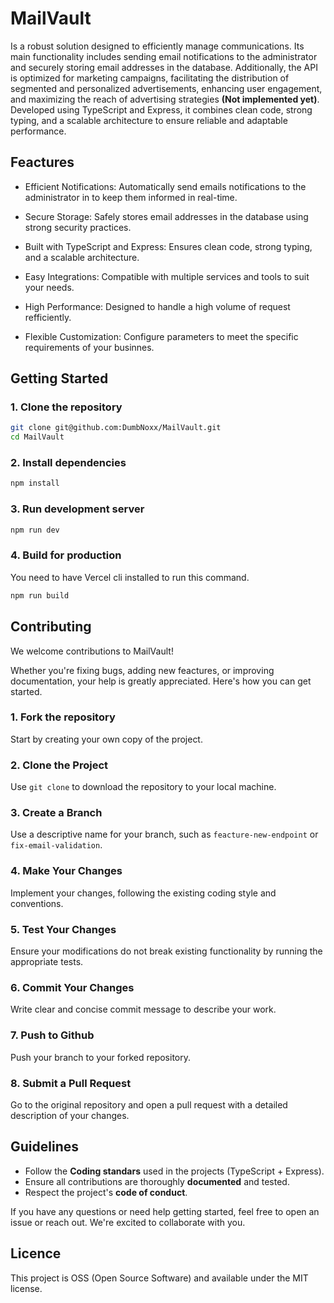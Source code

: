 # MailVault

Is a robust solution designed to efficiently manage communications. Its main functionality includes sending email notifications to the administrator and securely storing email addresses in the database. Additionally, the API is optimized for marketing campaigns, facilitating the distribution of segmented and personalized advertisements, enhancing user engagement, and maximizing the reach of advertising strategies **(Not implemented yet)**. Developed using TypeScript and Express, it combines clean code, strong typing, and a scalable architecture to ensure reliable and adaptable performance.

  

## Feactures

- Efficient Notifications: Automatically send emails notifications to the administrator in to keep them informed in real-time.

- Secure Storage: Safely stores email addresses in the database using strong security practices.

- Built with TypeScript and Express: Ensures clean code, strong typing, and a scalable architecture.

- Easy Integrations: Compatible with multiple services and tools to suit your needs.

- High Performance: Designed to handle a high volume of request refficiently.

- Flexible Customization: Configure parameters to meet the specific requirements of your businnes.

  

## Getting Started

  

### 1. Clone the repository

```bash
git clone git@github.com:DumbNoxx/MailVault.git
cd MailVault
```

  

### 2. Install dependencies
```bash
npm install
```

  

### 3. Run development server

```bash
npm run dev
```

  

### 4. Build for production
You need to have Vercel cli installed to run this command.
```bash
npm run build
```

## Contributing
We welcome contributions to MailVault! 

Whether you're fixing bugs, adding new feactures, or improving documentation, your help is greatly appreciated. Here's how you can get started.

### 1. Fork the repository
Start by creating your own copy of the project.

### 2. Clone the Project
Use `git clone` to download the repository to your local machine.

### 3. Create a Branch
Use a descriptive name for your branch, such as `feacture-new-endpoint` or `fix-email-validation`.

### 4. Make Your Changes
Implement your changes, following the existing coding style and conventions.

### 5. Test Your Changes
Ensure your modifications do not break existing functionality by running the appropriate tests.

### 6. Commit Your Changes
Write clear and concise commit message to describe your work.

### 7. Push to Github
Push your branch to your forked repository.

### 8. Submit a Pull Request
Go to the original repository and open a pull request with a detailed description of your changes.

## Guidelines

- Follow the **Coding standars** used in the projects (TypeScript + Express).
- Ensure all contributions are thoroughly **documented** and tested.
- Respect the project's **code of conduct**.

If  you have any questions or need help getting started, feel free to open an issue or reach out. We're excited to collaborate with you.


## Licence

This project is OSS (Open Source Software) and available under the MIT license.